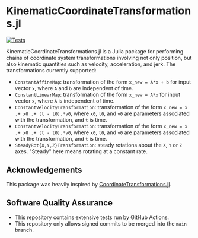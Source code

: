 # KinematicCoordinateTransformations.jl

[![Tests](https://github.com/dingraha/KinematicCoordinateTransformations/actions/workflows/test.yaml/badge.svg)](https://github.com/dingraha/KinematicCoordinateTransformations/actions/workflows/test.yaml)

KinematicCoordinateTransformations.jl is a Julia package for performing chains of coordinate system transformations involving not only position, but also kinematic quantities such as velocity, acceleration, and jerk.
The transformations currently supported:

  * `ConstantAffineMap`: transformation of the form `x_new = A*x + b` for input vector `x`, where `A` and `b` are independent of time.
  * `ConstantLinearMap`: transformation of the form `x_new = A*x` for input vector `x`, where `A` is independent of time.
  * `ConstantVelocityTransformation`: transformation of the form `x_new = x .+ x0 .+ (t - t0).*v0`, where `x0`, `t0`, and `v0` are parameters associated with the transformation, and `t` is time.
  * `ConstantVelocityTransformation`: transformation of the form `x_new = x .+ x0 .+ (t - t0).*v0`, where `x0`, `t0`, and `v0` are parameters associated with the transformation, and `t` is time.
  * `SteadyRot{X,Y,Z}Transformation`: steady rotations about the ``X``, ``Y`` or ``Z`` axes. "Steady" here means rotating at a constant rate.

## Acknowledgements
This package was heavily inspired by [CoordinateTransformations.jl](https://github.com/JuliaGeometry/CoordinateTransformations.jl).

## Software Quality Assurance
* This repository contains extensive tests run by GitHub Actions.
* This repository only allows signed commits to be merged into the `main` branch.
